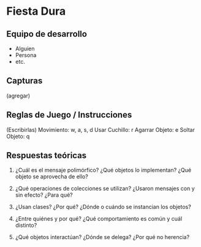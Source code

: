 # Fiesta Dura
## Equipo de desarrollo

- Alguien
- Persona
- etc.

## Capturas

(agregar)

## Reglas de Juego / Instrucciones

(Escribirlas)
Movimiento: w, a, s, d
Usar Cuchillo: r
Agarrar Objeto: e
Soltar Objeto: q

## Respuestas teóricas

1. ¿Cuál es el mensaje polimórfico? ¿Qué objetos lo implementan? ¿Qué objeto se aprovecha de ello?



2. ¿Qué operaciones de colecciones se utilizan? ¿Usaron mensajes con y sin efecto? ¿Para qué?



3. ¿Usan clases? ¿Por qué? ¿Dónde o cuándo se instancian los objetos?



4. ¿Entre quiénes y por qué? ¿Qué comportamiento es común y cuál distinto?



5. ¿Qué objetos interactúan? ¿Dónde se delega? ¿Por qué no herencia?

